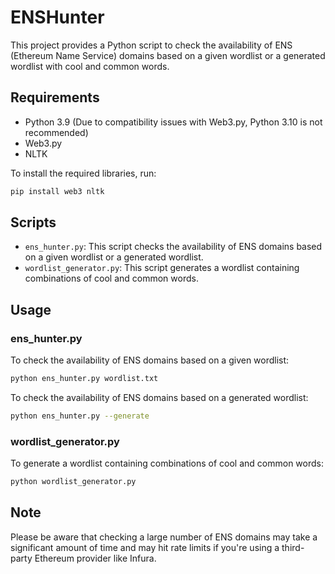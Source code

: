# ENSHunter

This project provides a Python script to check the availability of ENS (Ethereum Name Service) domains based on a given wordlist or a generated wordlist with cool and common words.

## Requirements

- Python 3.9 (Due to compatibility issues with Web3.py, Python 3.10 is not recommended)
- Web3.py
- NLTK

To install the required libraries, run:

```bash
pip install web3 nltk
```

## Scripts
 - `ens_hunter.py`: This script checks the availability of ENS domains based on a given wordlist or a generated wordlist.
 - `wordlist_generator.py`: This script generates a wordlist containing combinations of cool and common words.

## Usage
### ens_hunter.py
To check the availability of ENS domains based on a given wordlist:
```bash
python ens_hunter.py wordlist.txt
```
To check the availability of ENS domains based on a generated wordlist:
```bash
python ens_hunter.py --generate
```

### wordlist_generator.py
To generate a wordlist containing combinations of cool and common words:

```bash
python wordlist_generator.py
```

## Note
Please be aware that checking a large number of ENS domains may take a significant amount of time and may hit rate limits if you're using a third-party Ethereum provider like Infura.

